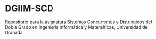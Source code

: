 # DGIIM-SCD
Repositorio para la asignatura Sistemas Concurrentes y Distribuidos del Doble Grado en Ingeniería Informática y Matemáticas, Universidad de Granada
